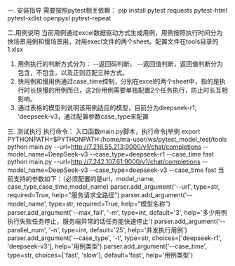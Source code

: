 一. 安装指导
需要按照pytest相关依赖：
pip install pytest requests pytest-html pytest-xdist openpyxl pytest-repeat

二.用例说明
当前用例通过excel数据驱动方式生成用例，用例按照执行时间分为快场景用例和慢场景用，对用execl文件的两个sheet。配置文件在tools目录的1.xlsx
1. 用例执行的判断方式分为： 
--返回码判断， 
--返回值判断，返回值判断分为包含，不包含，以及正则匹配三种方式。
2. 快用例和慢用例通过case_time控制，分别在excel的两个sheet中，指的是执行时长快慢的用例而已，这2份用例需要单独配置2个任务执行，防止时长互相影响。
3. 通过表格的模型列说明该用例适应的模型，目前分为deepseek-r1, 'deepseek-v3，通过配置参数case_type来配置

三. 测试执行
执行命令： 入口函数main.py脚本，执行命令j举例
export PYTHONPATH=$PYTHONPATH:/home/ma-user/ws/pytest_model_test/tools
python main.py --url=http://7.216.55.213:9000/v1/chat/completions --model_name=DeepSeek-v3 --case_type=deepseek-r1 --case_time fast
python main.py --url=http://7.242.107.61:9000/v1/chat/completions --model_name=DeepSeek-v3 --case_type=deepseek-v3 --case_time fast
当前支持的参数如下：（必须配置的是url，model_name, case_type,case_time,model_name)
parser.add_argument('--url', type=str, required=True, help="服务请求全路径")
parser.add_argument('--model_name', type=str, required=True, help="模型名称")
parser.add_argument('--max_fail', '-m', type=int, default='3',
                    help='多少用例执行失败任务停止，服务端异常的话任务能快速停止')
parser.add_argument('--parallel_num', '-n', type=int, default='25',
                    help='并发执行用例')
parser.add_argument('--case_type', '-t', type=str, choices=['deepseek-r1', 'deepseek-v3'],
                    help='用例类型')
parser.add_argument('--case_time', type=str, choices=['fast', 'slow'], default='fast',
                    help='用例类型')


